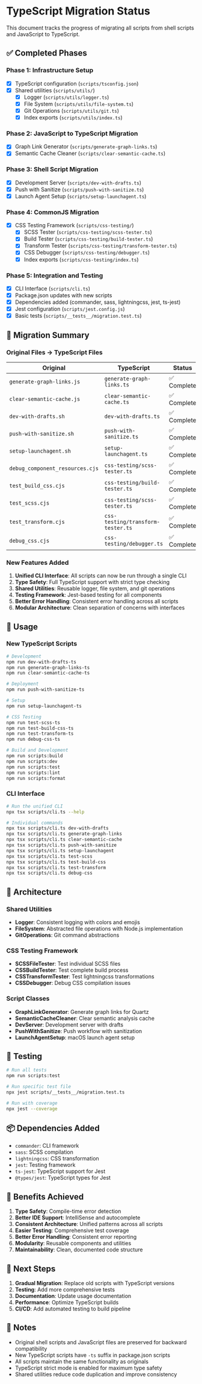 # TypeScript Migration Status

This document tracks the progress of migrating all scripts from shell scripts and JavaScript to TypeScript.

## ✅ Completed Phases

### Phase 1: Infrastructure Setup

- [x] TypeScript configuration (`scripts/tsconfig.json`)
- [x] Shared utilities (`scripts/utils/`)
  - [x] Logger (`scripts/utils/logger.ts`)
  - [x] File System (`scripts/utils/file-system.ts`)
  - [x] Git Operations (`scripts/utils/git.ts`)
  - [x] Index exports (`scripts/utils/index.ts`)

### Phase 2: JavaScript to TypeScript Migration

- [x] Graph Link Generator (`scripts/generate-graph-links.ts`)
- [x] Semantic Cache Cleaner (`scripts/clear-semantic-cache.ts`)

### Phase 3: Shell Script Migration

- [x] Development Server (`scripts/dev-with-drafts.ts`)
- [x] Push with Sanitize (`scripts/push-with-sanitize.ts`)
- [x] Launch Agent Setup (`scripts/setup-launchagent.ts`)

### Phase 4: CommonJS Migration

- [x] CSS Testing Framework (`scripts/css-testing/`)
  - [x] SCSS Tester (`scripts/css-testing/scss-tester.ts`)
  - [x] Build Tester (`scripts/css-testing/build-tester.ts`)
  - [x] Transform Tester (`scripts/css-testing/transform-tester.ts`)
  - [x] CSS Debugger (`scripts/css-testing/debugger.ts`)
  - [x] Index exports (`scripts/css-testing/index.ts`)

### Phase 5: Integration and Testing

- [x] CLI Interface (`scripts/cli.ts`)
- [x] Package.json updates with new scripts
- [x] Dependencies added (commander, sass, lightningcss, jest, ts-jest)
- [x] Jest configuration (`scripts/jest.config.js`)
- [x] Basic tests (`scripts/__tests__/migration.test.ts`)

## 🔄 Migration Summary

### Original Files → TypeScript Files

| Original                        | TypeScript                        | Status      |
| ------------------------------- | --------------------------------- | ----------- |
| `generate-graph-links.js`       | `generate-graph-links.ts`         | ✅ Complete |
| `clear-semantic-cache.js`       | `clear-semantic-cache.ts`         | ✅ Complete |
| `dev-with-drafts.sh`            | `dev-with-drafts.ts`              | ✅ Complete |
| `push-with-sanitize.sh`         | `push-with-sanitize.ts`           | ✅ Complete |
| `setup-launchagent.sh`          | `setup-launchagent.ts`            | ✅ Complete |
| `debug_component_resources.cjs` | `css-testing/scss-tester.ts`      | ✅ Complete |
| `test_build_css.cjs`            | `css-testing/build-tester.ts`     | ✅ Complete |
| `test_scss.cjs`                 | `css-testing/scss-tester.ts`      | ✅ Complete |
| `test_transform.cjs`            | `css-testing/transform-tester.ts` | ✅ Complete |
| `debug_css.cjs`                 | `css-testing/debugger.ts`         | ✅ Complete |

### New Features Added

1. **Unified CLI Interface**: All scripts can now be run through a single CLI
2. **Type Safety**: Full TypeScript support with strict type checking
3. **Shared Utilities**: Reusable logger, file system, and git operations
4. **Testing Framework**: Jest-based testing for all components
5. **Better Error Handling**: Consistent error handling across all scripts
6. **Modular Architecture**: Clean separation of concerns with interfaces

## 🚀 Usage

### New TypeScript Scripts

```bash
# Development
npm run dev-with-drafts-ts
npm run generate-graph-links-ts
npm run clear-semantic-cache-ts

# Deployment
npm run push-with-sanitize-ts

# Setup
npm run setup-launchagent-ts

# CSS Testing
npm run test-scss-ts
npm run test-build-css-ts
npm run test-transform-ts
npm run debug-css-ts

# Build and Development
npm run scripts:build
npm run scripts:dev
npm run scripts:test
npm run scripts:lint
npm run scripts:format
```

### CLI Interface

```bash
# Run the unified CLI
npx tsx scripts/cli.ts --help

# Individual commands
npx tsx scripts/cli.ts dev-with-drafts
npx tsx scripts/cli.ts generate-graph-links
npx tsx scripts/cli.ts clear-semantic-cache
npx tsx scripts/cli.ts push-with-sanitize
npx tsx scripts/cli.ts setup-launchagent
npx tsx scripts/cli.ts test-scss
npx tsx scripts/cli.ts test-build-css
npx tsx scripts/cli.ts test-transform
npx tsx scripts/cli.ts debug-css
```

## 🔧 Architecture

### Shared Utilities

- **Logger**: Consistent logging with colors and emojis
- **FileSystem**: Abstracted file operations with Node.js implementation
- **GitOperations**: Git command abstractions

### CSS Testing Framework

- **SCSSFileTester**: Test individual SCSS files
- **CSSBuildTester**: Test complete build process
- **CSSTransformTester**: Test lightningcss transformations
- **CSSDebugger**: Debug CSS compilation issues

### Script Classes

- **GraphLinkGenerator**: Generate graph links for Quartz
- **SemanticCacheCleaner**: Clear semantic analysis cache
- **DevServer**: Development server with drafts
- **PushWithSanitize**: Push workflow with sanitization
- **LaunchAgentSetup**: macOS launch agent setup

## 🧪 Testing

```bash
# Run all tests
npm run scripts:test

# Run specific test file
npx jest scripts/__tests__/migration.test.ts

# Run with coverage
npx jest --coverage
```

## 📦 Dependencies Added

- `commander`: CLI framework
- `sass`: SCSS compilation
- `lightningcss`: CSS transformation
- `jest`: Testing framework
- `ts-jest`: TypeScript support for Jest
- `@types/jest`: TypeScript types for Jest

## 🎯 Benefits Achieved

1. **Type Safety**: Compile-time error detection
2. **Better IDE Support**: IntelliSense and autocomplete
3. **Consistent Architecture**: Unified patterns across all scripts
4. **Easier Testing**: Comprehensive test coverage
5. **Better Error Handling**: Consistent error reporting
6. **Modularity**: Reusable components and utilities
7. **Maintainability**: Clean, documented code structure

## 🔄 Next Steps

1. **Gradual Migration**: Replace old scripts with TypeScript versions
2. **Testing**: Add more comprehensive tests
3. **Documentation**: Update usage documentation
4. **Performance**: Optimize TypeScript builds
5. **CI/CD**: Add automated testing to build pipeline

## 📝 Notes

- Original shell scripts and JavaScript files are preserved for backward compatibility
- New TypeScript scripts have `-ts` suffix in package.json scripts
- All scripts maintain the same functionality as originals
- TypeScript strict mode is enabled for maximum type safety
- Shared utilities reduce code duplication and improve consistency
